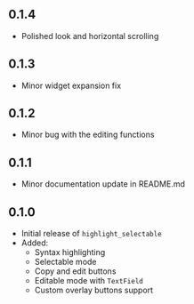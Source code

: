 ## 0.1.4

- Polished look and horizontal scrolling

## 0.1.3

- Minor widget expansion fix

## 0.1.2

- Minor bug with the editing functions

## 0.1.1

- Minor documentation update in README.md

## 0.1.0

- Initial release of `highlight_selectable`
- Added:
  - Syntax highlighting
  - Selectable mode
  - Copy and edit buttons
  - Editable mode with `TextField`
  - Custom overlay buttons support
